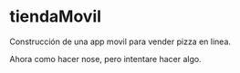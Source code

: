 ﻿# tiendaMovil
Construcción de una app movil para vender pizza en linea.

Ahora como hacer nose, pero intentare hacer algo.
